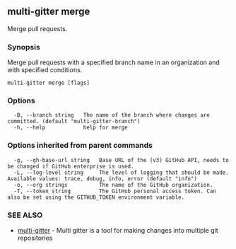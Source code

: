 ## multi-gitter merge

Merge pull requests.

### Synopsis

Merge pull requests with a specified branch name in an organization and with specified conditions.

```
multi-gitter merge [flags]
```

### Options

```
  -B, --branch string   The name of the branch where changes are committed. (default "multi-gitter-branch")
  -h, --help            help for merge
```

### Options inherited from parent commands

```
  -g, --gh-base-url string   Base URL of the (v3) GitHub API, needs to be changed if GitHub enterprise is used.
  -L, --log-level string     The level of logging that should be made. Available values: trace, debug, info, error (default "info")
  -o, --org strings          The name of the GitHub organization.
  -T, --token string         The GitHub personal access token. Can also be set using the GITHUB_TOKEN environment variable.
```

### SEE ALSO

* [multi-gitter](multi-gitter.md)	 - Multi gitter is a tool for making changes into multiple git repositories

